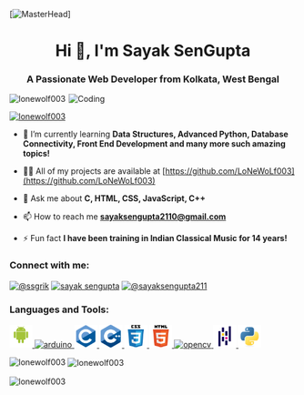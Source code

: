 [![MasterHead](https://i.pinimg.com/originals/c5/9a/d2/c59ad2bd4ad2fbacd04017debc679ddb.gif)]
<h1 align="center">Hi 👋, I'm Sayak SenGupta</h1>
<h3 align="center">A Passionate Web Developer from Kolkata, West Bengal</h3>
<img align="right" alt="Coding" width="400" src="https://i.pinimg.com/originals/6e/a8/c6/6ea8c68dfa924bc2e6a9abe3e473087a.gif">
<p align="left"> <img src="https://komarev.com/ghpvc/?username=lonewolf003&label=Profile%20views&color=0e75b6&style=flat" alt="lonewolf003" /> </p>

<p align="left"> <a href="https://github.com/ryo-ma/github-profile-trophy"><img src="https://github-profile-trophy.vercel.app/?username=lonewolf003" alt="lonewolf003" /></a> </p>

- 🌱 I’m currently learning **Data Structures, Advanced Python, Database Connectivity, Front End Development and many more such amazing topics!**

- 👨‍💻 All of my projects are available at [https://github.com/LoNeWoLf003](https://github.com/LoNeWoLf003)

- 💬 Ask me about **C, HTML, CSS, JavaScript, C++**

- 📫 How to reach me **sayaksengupta2110@gmail.com**

- ⚡ Fun fact **I have been training in Indian Classical Music for 14 years!**

<h3 align="left">Connect with me:</h3>
<p align="left">
<a href="https://codepen.io/@ssgrik" target="blank"><img align="center" src="https://raw.githubusercontent.com/rahuldkjain/github-profile-readme-generator/master/src/images/icons/Social/codepen.svg" alt="@ssgrik" height="30" width="40" /></a>
<a href="https://linkedin.com/in/sayak sengupta" target="blank"><img align="center" src="https://raw.githubusercontent.com/rahuldkjain/github-profile-readme-generator/master/src/images/icons/Social/linked-in-alt.svg" alt="sayak sengupta" height="30" width="40" /></a>
<a href="https://www.hackerrank.com/@sayaksengupta211" target="blank"><img align="center" src="https://raw.githubusercontent.com/rahuldkjain/github-profile-readme-generator/master/src/images/icons/Social/hackerrank.svg" alt="@sayaksengupta211" height="30" width="40" /></a>
</p>

<h3 align="left">Languages and Tools:</h3>
<p align="left"> <a href="https://developer.android.com" target="_blank" rel="noreferrer"> <img src="https://raw.githubusercontent.com/devicons/devicon/master/icons/android/android-original-wordmark.svg" alt="android" width="40" height="40"/> </a> <a href="https://www.arduino.cc/" target="_blank" rel="noreferrer"> <img src="https://cdn.worldvectorlogo.com/logos/arduino-1.svg" alt="arduino" width="40" height="40"/> </a> <a href="https://www.cprogramming.com/" target="_blank" rel="noreferrer"> <img src="https://raw.githubusercontent.com/devicons/devicon/master/icons/c/c-original.svg" alt="c" width="40" height="40"/> </a> <a href="https://www.w3schools.com/cpp/" target="_blank" rel="noreferrer"> <img src="https://raw.githubusercontent.com/devicons/devicon/master/icons/cplusplus/cplusplus-original.svg" alt="cplusplus" width="40" height="40"/> </a> <a href="https://www.w3schools.com/css/" target="_blank" rel="noreferrer"> <img src="https://raw.githubusercontent.com/devicons/devicon/master/icons/css3/css3-original-wordmark.svg" alt="css3" width="40" height="40"/> </a> <a href="https://www.w3.org/html/" target="_blank" rel="noreferrer"> <img src="https://raw.githubusercontent.com/devicons/devicon/master/icons/html5/html5-original-wordmark.svg" alt="html5" width="40" height="40"/> </a> <a href="https://opencv.org/" target="_blank" rel="noreferrer"> <img src="https://www.vectorlogo.zone/logos/opencv/opencv-icon.svg" alt="opencv" width="40" height="40"/> </a> <a href="https://pandas.pydata.org/" target="_blank" rel="noreferrer"> <img src="https://raw.githubusercontent.com/devicons/devicon/2ae2a900d2f041da66e950e4d48052658d850630/icons/pandas/pandas-original.svg" alt="pandas" width="40" height="40"/> </a> <a href="https://www.python.org" target="_blank" rel="noreferrer"> <img src="https://raw.githubusercontent.com/devicons/devicon/master/icons/python/python-original.svg" alt="python" width="40" height="40"/> </a> </p>

<p><img align="left" src="https://github-readme-stats.vercel.app/api/top-langs?username=lonewolf003&show_icons=true&locale=en&layout=compact" alt="lonewolf003" /></p>

<p>&nbsp;<img align="center" src="https://github-readme-stats.vercel.app/api?username=lonewolf003&show_icons=true&locale=en" alt="lonewolf003" /></p>

<p><img align="center" src="https://github-readme-streak-stats.herokuapp.com/?user=lonewolf003&" alt="lonewolf003" /></p>
